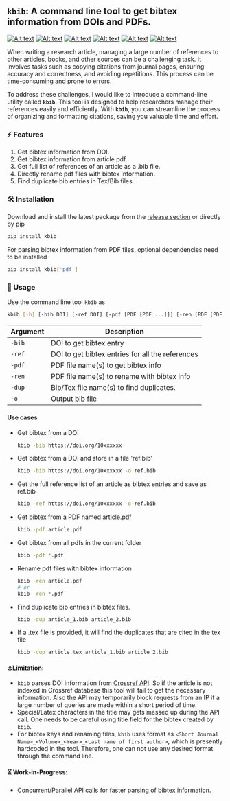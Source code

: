 ## `kbib`: A command line tool to get bibtex information from DOIs and PDFs.
[![Alt text](https://img.shields.io/pypi/v/kbib.svg?logo=pypi)](https://pypi.org/project/kbib/)
[![Alt text](https://img.shields.io/pypi/pyversions/kbib.svg?logo=python)](https://pypi.org/project/kbib/)
[![Alt text](https://img.shields.io/pypi/dm/kbib.svg)](https://pypistats.org/packages/kbib)
[![Alt text](https://img.shields.io/pypi/l/kbib.svg)](https://pypi.org/project/kbib/)
[![Alt text](https://img.shields.io/pypi/status/kbib.svg)](https://pypi.org/project/kbib/)
[![Alt text](https://github.com/koushikphy/kbib/actions/workflows/python-publish.yml/badge.svg)](https://github.com/Koushikphy/kbib/releases/latest)

When writing a research article, managing a large number of references to other articles, books, and other sources can be a challenging task. It involves tasks such as copying citations from journal pages, ensuring accuracy and correctness, and avoiding repetitions. This process can be time-consuming and prone to errors.

To address these challenges, I would like to introduce a command-line utility called **`kbib`**. This tool is designed to help researchers manage their references easily and efficiently. With **`kbib`**, you can streamline the process of organizing and formatting citations, saving you valuable time and effort.



### ⚡ Features
1. Get bibtex information from DOI.
2. Get bibtex information from article pdf.
3. Get full list of references of an article as a .bib file.
4. Directly rename pdf files with bibtex information.
5. Find duplicate bib entries in Tex/Bib files.

### 🛠️ Installation
Download and install the latest package from the [release section](https://github.com/Koushikphy/kbib/releases/latest) or directly by pip
```bash
pip install kbib
```
For parsing bibtex information from PDF files, optional dependencies need to be installed

```bash
pip install kbib['pdf']
```


### 🚀 Usage 
Use the command line tool `kbib` as 
```bash
kbib [-h] [-bib DOI] [-ref DOI] [-pdf [PDF [PDF ...]]] [-ren [PDF [PDF ...]]] [-dup [BIB [BIB ...]]] [-o DOI]
```

| Argument    |  Description|
| ----------- | ----------- 
|    `-bib`    | DOI to get bibtex entry |
|    `-ref`    | DOI to get bibtex entries for all the references | 
|    `-pdf`    | PDF file name(s) to get bibtex info | 
|    `-ren`    | PDF file name(s) to rename with bibtex info | 
|    `-dup`    | Bib/Tex file name(s) to find duplicates. | 
|    `-o`      | Output bib file | 

#### Use cases
* Get bibtex from a DOI
    ```bash
    kbib -bib https://doi.org/10xxxxxx
    ```
* Get bibtex from a DOI and store in a file 'ref.bib'
    ```bash
    kbib -bib https://doi.org/10xxxxxx -o ref.bib
    ```
* Get the full reference list of an article as bibtex entries and save as ref.bib
    ```bash
    kbib -ref https://doi.org/10xxxxxx -o ref.bib
    ```
* Get bibtex from a PDF named article.pdf
    ```bash
    kbib -pdf article.pdf
    ```
* Get bibtex from all pdfs in the current folder
    ```bash
    kbib -pdf *.pdf
    ```
* Rename pdf files with bibtex information
    ```bash
    kbib -ren article.pdf
    # or
    kbib -ren *.pdf
    ```
* Find duplicate bib entries in bibtex files.
    ```bash
    kbib -dup article_1.bib article_2.bib
    ```

* If a .tex file is provided, it will find the duplicates that are cited in the tex file
    ```bash
    kbib -dup article.tex article_1.bib article_2.bib
    ```




#### ⚓Limitation:
- `kbib` parses DOI information from [Crossref API](https://github.com/CrossRef/rest-api-doc). So if the article is not indexed in Crossref database this tool will fail to get the necessary information. Also the API may temporarily block requests from an IP if a large number of queries are made within a short period of time.
- Special/Latex characters in the title may gets messed up during the API call. One needs to be careful using title field for the bibtex created by `kbib`.
- For bibtex keys and renaming files, `kbib` uses format as `<Short Journal Name>_<Volume>_<Year>_<Last name of first author>`, which is presently hardcoded in the tool. Therefore, one can not use any desired format through the command line.


#### ⏳ Work-in-Progress:
- Concurrent/Parallel API calls for faster parsing of bibtex information.

